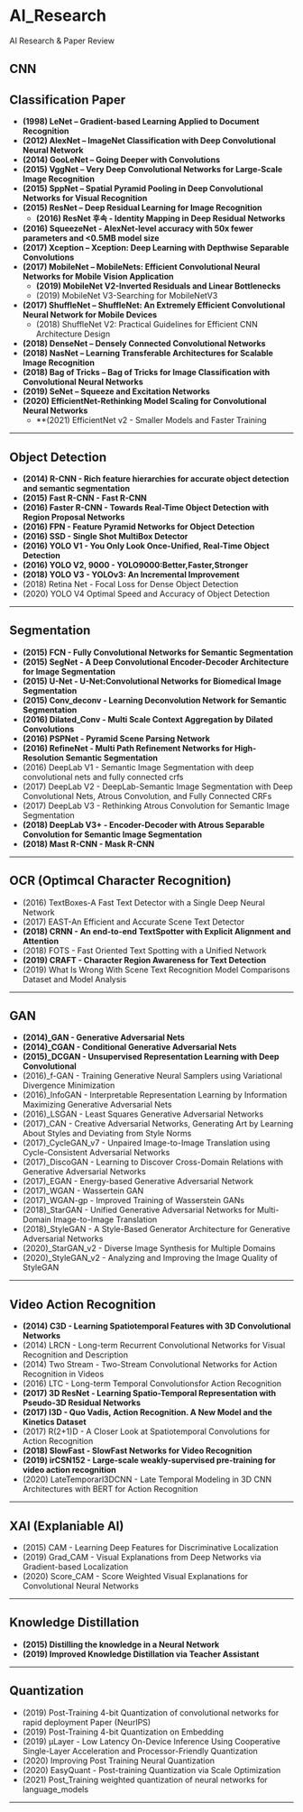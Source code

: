 # AI_Research
AI Research & Paper Review


## CNN 

## Classification Paper
- **(1998) LeNet – Gradient-based Learning Applied to Document Recognition**
- **(2012) AlexNet – ImageNet Classification with Deep Convolutional Neural Network**
- **(2014) GooLeNet – Going Deeper with Convolutions**
- **(2015) VggNet – Very Deep Convolutional Networks for Large-Scale Image Recognition**
- **(2015) SppNet – Spatial Pyramid Pooling in Deep Convolutional Networks for Visual Recognition**
- **(2015) ResNet – Deep Residual Learning for Image Recognition**
  - **(2016) ResNet 후속 - Identity Mapping in Deep Residual Networks**
- **(2016) SqueezeNet - AlexNet-level accuracy with 50x fewer parameters and <0.5MB model size**
- **(2017) Xception – Xception: Deep Learning with Depthwise Separable Convolutions**
- **(2017) MobileNet – MobileNets: Efficient Convolutional Neural Networks for Mobile Vision Application**
  - **(2019) MobileNet V2-Inverted Residuals and Linear Bottlenecks**
  - (2019) MobileNet V3-Searching for MobileNetV3
- **(2017) ShuffleNet – ShuffleNet: An Extremely Efficient Convolutional Neural Network for Mobile Devices**
  - (2018) ShuffleNet V2: Practical Guidelines for Efficient CNN Architecture Design
- **(2018) DenseNet – Densely Connected Convolutional Networks**
- **(2018) NasNet – Learning Transferable Architectures for Scalable Image Recognition**
- **(2018) Bag of Tricks – Bag of Tricks for Image Classification with Convolutional Neural Networks**
- **(2019) SeNet – Squeeze and Excitation Networks**
- **(2020) EfficientNet-Rethinking Model Scaling for Convolutional Neural Networks**
  - **(2021) EfficientNet v2 - Smaller Models and Faster Training
<hr>

## Object Detection
- **(2014) R-CNN - Rich feature hierarchies for accurate object detection and semantic segmentation**
- **(2015) Fast R-CNN  - Fast R-CNN**
- **(2016) Faster R-CNN - Towards Real-Time Object Detection with Region Proposal Networks**
- **(2016) FPN - Feature Pyramid Networks for Object Detection**
- **(2016) SSD - Single Shot MultiBox Detector**
- **(2016) YOLO V1 - You Only Look Once-Unified, Real-Time Object Detection**
- **(2016) YOLO V2, 9000 - YOLO9000:Better,Faster,Stronger**
- **(2018) YOLO V3 - YOLOv3: An Incremental Improvement**
- (2018) Retina Net - Focal Loss for Dense Object Detection 
- (2020) YOLO V4 Optimal Speed and Accuracy of Object Detection 

<hr>

## Segmentation
- **(2015) FCN - Fully Convolutional Networks for Semantic Segmentation**
- **(2015) SegNet - A Deep Convolutional Encoder-Decoder Architecture for Image Segmentation**
- **(2015) U-Net - U-Net:Convolutional Networks for Biomedical Image Segmentation**
- **(2015) Conv_deconv - Learning Deconvolution Network for Semantic Segmentation**
- **(2016) Dilated_Conv - Multi Scale Context Aggregation by Dilated Convolutions**
- **(2016) PSPNet - Pyramid Scene Parsing Network**
- **(2016) RefineNet - Multi Path Refinement Networks for High-Resolution Semantic Segmentation**
- (2016) DeepLab V1 - Semantic Image Segmentation with deep convolutional nets and fully connected crfs
- (2017) DeepLab V2 - DeepLab-Semantic Image Segmentation with Deep Convolutional Nets, Atrous Convolution, and Fully Connected CRFs
- (2017) DeepLab V3 - Rethinking Atrous Convolution for Semantic Image Segmentation
- **(2018) DeepLab V3+ - Encoder-Decoder with Atrous Separable Convolution for Semantic Image Segmentation**
- **(2018) Mast R-CNN - Mask R-CNN**

<hr>

## OCR (Optimcal Character Recognition)
- (2016) TextBoxes-A Fast Text Detector with a Single Deep Neural Network
- (2017) EAST-An Efficient and Accurate Scene Text Detector
- **(2018) CRNN - An end-to-end TextSpotter with Explicit Alignment and Attention**
- (2018) FOTS - Fast Oriented Text Spotting with a Unified Network
- **(2019) CRAFT - Character Region Awareness for Text Detection**
- (2019) What Is Wrong With Scene Text Recognition Model Comparisons Dataset and Model Analysis

<hr>


## GAN
- **(2014)_GAN - Generative Adversarial Nets**
- **(2014)_CGAN - Conditional Generative Adversarial Nets**
- **(2015)_DCGAN - Unsupervised Representation Learning with Deep Convolutional**
- (2016)_f-GAN - Training Generative Neural Samplers using Variational Divergence Minimization
- (2016)_InfoGAN - Interpretable Representation Learning by Information Maximizing Generative Adversarial Nets
- (2016)_LSGAN - Least Squares Generative Adversarial Networks
- (2017)_CAN - Creative Adversarial Networks, Generating Art by Learning About Styles and Deviating from Style Norms
- (2017)_CycleGAN_v7 - Unpaired Image-to-Image Translation using Cycle-Consistent Adversarial Networks
- (2017)_DiscoGAN - Learning to Discover Cross-Domain Relations with Generative Adversarial Networks
- (2017)_EGAN - Energy-based Generative Adversarial Network
- (2017)_WGAN - Wassertein GAN
- (2017)_WGAN-gp - Improved Training of Wasserstein GANs
- (2018)_StarGAN - Unified Generative Adversarial Networks for Multi-Domain Image-to-Image Translation
- (2018)_StyleGAN - A Style-Based Generator Architecture for Generative Adversarial Networks
- (2020)_StarGAN_v2 - Diverse Image Synthesis for Multiple Domains
- (2020)_StyleGAN_v2 - Analyzing and Improving the Image Quality of StyleGAN

<hr>

## Video Action Recognition
- **(2014) C3D - Learning Spatiotemporal Features with 3D Convolutional Networks**
- (2014) LRCN - Long-term Recurrent Convolutional Networks for Visual Recognition and Description
- (2014) Two Stream - Two-Stream Convolutional Networks for Action Recognition in Videos
- (2016) LTC - Long-term Temporal Convolutionsfor Action Recognition
- **(2017) 3D ResNet - Learning Spatio-Temporal Representation with Pseudo-3D Residual Networks**
- **(2017) I3D - Quo Vadis, Action Recognition. A New Model and the Kinetics Dataset**
- (2017) R(2+1)D - A Closer Look at Spatiotemporal Convolutions for Action Recognition
- **(2018) SlowFast - SlowFast Networks for Video Recognition**
- **(2019) irCSN152 - Large-scale weakly-supervised pre-training for video action recognition**
- (2020) LateTemporarl3DCNN - Late Temporal Modeling in 3D CNN Architectures with BERT for Action Recognition

<hr>

## XAI (Explaniable AI)
- (2015) CAM - Learning Deep Features for Discriminative Localization
- (2019) Grad_CAM - Visual Explanations from Deep Networks via Gradient-based Localization
- (2020) Score_CAM - Score Weighted Visual Explanations for Convolutional Neural Networks

<hr>


## Knowledge Distillation
- **(2015) Distilling the knowledge in a Neural Network**
- **(2019) Improved Knowledge Distillation via Teacher Assistant**

<hr>


## Quantization
- (2019) Post-Training 4-bit Quantization of convolutional networks for rapid deployment Paper (NeurIPS)
- (2019) Post-Training 4-bit Quantization on Embedding
- (2019) µLayer - Low Latency On-Device Inference Using Cooperative Single-Layer Acceleration and Processor-Friendly Quantization
- (2020) Improving Post Training Neural Quantization
- (2020) EasyQuant - Post-training Quantization via Scale Optimization
- (2021) Post_Training weighted quantization of neural networks for language_models

<hr>
